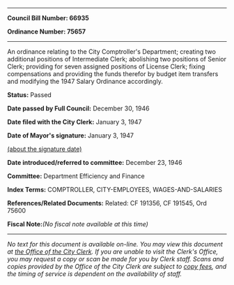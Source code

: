

********

**Council Bill Number: 66935**
   
**Ordinance Number: 75657**
********

 An ordinance relating to the City Comptroller's Department; creating two additional positions of Intermediate Clerk; abolishing two positions of Senior Clerk; providing for seven assigned positions of License Clerk; fixing compensations and providing the funds therefor by budget item transfers and modifying the 1947 Salary Ordinance accordingly.

**Status:** Passed
   
**Date passed by Full Council:** December 30, 1946
   
**Date filed with the City Clerk:** January 3, 1947
   
**Date of Mayor's signature:** January 3, 1947
   
[(about the signature date)](/~public/approvaldate.htm)
   
   
   
**Date introduced/referred to committee:** December 23, 1946
   
**Committee:** Department Efficiency and Finance
   
   
**Index Terms:** COMPTROLLER, CITY-EMPLOYEES, WAGES-AND-SALARIES

**References/Related Documents:** Related: CF 191356, CF 191545, Ord 75600

**Fiscal Note:**_(No fiscal note available at this time)_
********

_No text for this document is available on-line. You may view this document at [the Office of the City Clerk](http://www.seattle.gov/leg/clerk/contactUs.htm). If you are unable to visit the Clerk's Office, you may request a copy or scan be made for you by Clerk staff. Scans and copies provided by the Office of the City Clerk are subject to [copy fees](http://clerk.seattle.gov/~public/clerkfees.htm), and the timing of service is dependent on the availability of staff._

